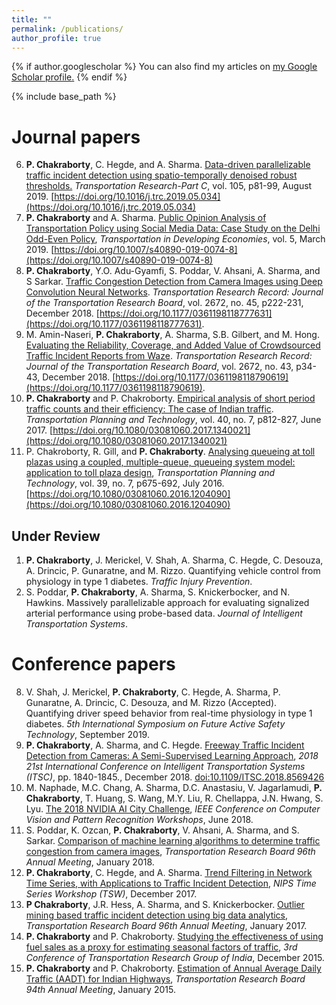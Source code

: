 ```yaml
---
title: ""
permalink: /publications/
author_profile: true
---
```


{% if author.googlescholar %}
  You can also find my articles on <u><a href="{{author.googlescholar}}">my Google Scholar profile</a>.</u>
{% endif %}

{% include base_path %}

# Journal papers
6. **P. Chakraborty**, C. Hegde, and A. Sharma. <a href="https://pranamesh.github.io/files/2019-TRC-Denoising-AID.pdf" target="_blank">Data-driven parallelizable traffic incident detection using spatio-temporally denoised robust thresholds.</a> *Transportation Research-Part C*, vol. 105, p81-99, August 2019. [https://doi.org/10.1016/j.trc.2019.05.034](https://doi.org/10.1016/j.trc.2019.05.034)
5. **P. Chakraborty** and A. Sharma. [Public Opinion Analysis of Transportation Policy using Social Media Data: Case Study on the Delhi Odd-Even Policy](https://pranamesh.github.io/files/2018-TiDE-OddEvenDelhi.pdf), *Transportation in Developing Economies*, vol. 5, March 2019. [https://doi.org/10.1007/s40890-019-0074-8](https://doi.org/10.1007/s40890-019-0074-8)
4. **P. Chakraborty**, Y.O. Adu-Gyamfi, S. Poddar, V. Ahsani, A. Sharma, and S Sarkar. [Traffic Congestion Detection from Camera Images using Deep Convolution Neural Networks](https://pranamesh.github.io/files/2018-TRR-Congestion.pdf). *Transportation Research Record:  Journal of the Transportation Research Board*, vol. 2672, no. 45, p222-231, December 2018. [https://doi.org/10.1177/0361198118777631](https://doi.org/10.1177/0361198118777631).
3. M. Amin-Naseri, **P. Chakraborty**, A. Sharma, S.B. Gilbert, and M. Hong. [Evaluating the Reliability, Coverage, and Added Value of Crowdsourced Traffic Incident Reports from Waze](https://pranamesh.github.io/files/2018-TRR-Waze.pdf). *Transportation Research Record:  Journal of the Transportation Research Board*, vol. 2672, no. 43, p34-43, December 2018. [https://doi.org/10.1177/0361198118790619](https://doi.org/10.1177/0361198118790619).
2. **P. Chakraborty** and P. Chakroborty. [Empirical analysis of short period traffic counts and their efficiency: The case of Indian traffic](https://pranamesh.github.io/files/2017-TPT-AADT.pdf). *Transportation Planning and Technology*,  vol. 40, no. 7, p812-827, June 2017. [https://doi.org/10.1080/03081060.2017.1340021](https://doi.org/10.1080/03081060.2017.1340021)
1. P. Chakroborty, R. Gill, and **P. Chakraborty**. [Analysing queueing at toll plazas using a coupled, multiple-queue, queueing system model: application to toll plaza design](https://pranamesh.github.io/files/2016-TPT-TollPlaza.pdf), *Transportation Planning and Technology*,  vol. 39, no. 7, p675-692, July 2016. [https://doi.org/10.1080/03081060.2016.1204090](https://doi.org/10.1080/03081060.2016.1204090)

## Under Review
1. **P. Chakraborty**, J. Merickel, V. Shah, A. Sharma, C. Hegde, C. Desouza, A. Drincic, P. Gunaratne, and M. Rizzo. Quantifying vehicle control from physiology in type 1 diabetes. *Traffic Injury Prevention*.
2. S. Poddar, **P. Chakraborty**, A. Sharma, S. Knickerbocker, and N. Hawkins. Massively parallelizable approach for evaluating signalized arterial performance using probe-based data. *Journal of Intelligent Transportation Systems*.  


# Conference papers
8. V. Shah, J. Merickel, **P. Chakraborty**, C. Hegde, A. Sharma, P. Gunaratne, A. Drincic, C. Desouza, and M. Rizzo (Accepted). Quantifying driver speed behavior from real-time physiology in type 1 diabetes. *5th International Symposium on Future Active Safety Technology*, September 2019.
7. **P. Chakraborty**, A. Sharma, and C. Hegde. [Freeway Traffic Incident Detection from Cameras: A Semi-Supervised Learning Approach](https://pranamesh.github.io/files/2018-IEEE-ITSC-draft.pdf), *2018 21st International Conference on Intelligent Transportation Systems (ITSC)*, pp. 1840-1845., December 2018. [doi:10.1109/ITSC.2018.8569426](https://ieeexplore.ieee.org/document/8569426) 
6. M. Naphade, M.C. Chang, A. Sharma, D.C. Anastasiu, V. Jagarlamudi, **P. Chakraborty**, T. Huang, S. Wang, M.Y. Liu, R. Chellappa, J.N. Hwang, S. Lyu. [The 2018 NVIDIA AI City Challenge](https://pranamesh.github.io/files/2018-CVPR-AICity-workshop.pdf), *IEEE Conference on Computer Vision and Pattern Recognition Workshops*, June 2018.
5. S. Poddar, K. Ozcan, **P. Chakraborty**, V. Ahsani, A. Sharma, and S. Sarkar. [Comparison of machine learning algorithms to determine traffic congestion from camera images](https://pranamesh.github.io/files/2018-TRB-Congestion-Shallow.pdf), *Transportation Research Board 96th Annual Meeting*, January 2018.
4. **P. Chakraborty**, C. Hegde, and A. Sharma. [Trend Filtering in Network Time Series, with Applications to Traffic Incident Detection](https://pranamesh.github.io/files/2017-NIPS-TSW.pdf), *NIPS Time Series Workshop (TSW)*, December 2017.
3. **P Chakraborty**, J.R. Hess, A. Sharma, and S. Knickerbocker. [Outlier mining based traffic incident detection using big data analytics](https://pranamesh.github.io/files/2017-TRB-Outlier-Mining.pdf), *Transportation Research Board 96th Annual Meeting*, January 2017.
2. **P. Chakraborty** and P. Chakroborty. [Studying the effectiveness of using fuel sales as a proxy for estimating seasonal factors of traffic](https://pranamesh.github.io/files/2015-CTRG-Fuel.pdf), *3rd Conference of Transportation Research Group of India*, December 2015.
1. **P. Chakraborty** and P. Chakroborty. [Estimation of Annual Average Daily Traffic (AADT) for Indian Highways](https://pranamesh.github.io/files/2015-TRB-SPTC.pdf), *Transportation Research Board 94th Annual Meeting*, January 2015.
